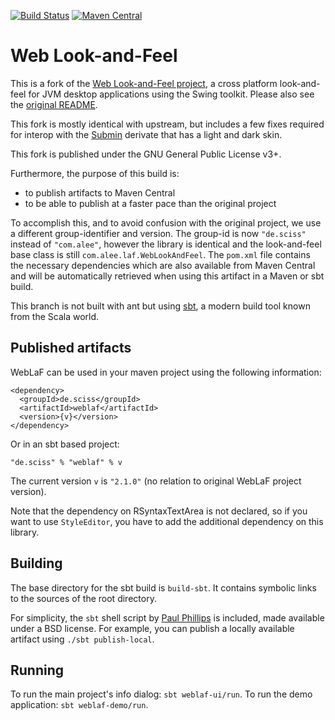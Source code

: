 [![Build Status](https://travis-ci.org/Sciss/weblaf.svg?branch=sbtfied)](https://travis-ci.org/Sciss/weblaf)
[![Maven Central](https://maven-badges.herokuapp.com/maven-central/de.sciss/weblaf/badge.svg)](https://maven-badges.herokuapp.com/maven-central/de.sciss/weblaf)

# Web Look-and-Feel

This is a fork of the [Web Look-and-Feel project](https://github.com/mgarin/weblaf), a cross platform look-and-feel
for JVM desktop applications using the Swing toolkit. Please also see the [original README](README-ORIG.md).

This fork is mostly identical with upstream, but includes a few fixes required for interop with 
the [Submin](https://github.com/Sciss/Submin) derivate that has a light and dark skin.

This fork is published under the GNU General Public License v3+.

Furthermore, the purpose of this build is:

- to publish artifacts to Maven Central
- to be able to publish at a faster pace than the original project

To accomplish this, and to avoid confusion with the original project, we use a different group-identifier and version.
The group-id is now `"de.sciss"` instead of `"com.alee"`, however the library is identical and the look-and-feel base 
class is still `com.alee.laf.WebLookAndFeel`. The `pom.xml` file contains the necessary dependencies which are also 
available from Maven Central and will be automatically retrieved when using this artifact in a Maven or sbt build.

This branch is not built with ant but using [sbt](http://www.scala-sbt.org/), a modern build tool known from the Scala world.

## Published artifacts

WebLaF can be used in your maven project using the following information:

    <dependency>
      <groupId>de.sciss</groupId>
      <artifactId>weblaf</artifactId>
      <version>{v}</version>
    </dependency>

Or in an sbt based project:

    "de.sciss" % "weblaf" % v

The current version `v` is `"2.1.0"` (no relation to original WebLaF project version).

Note that the dependency on RSyntaxTextArea is not declared, so if you want to use `StyleEditor`,
you have to add the additional dependency on this library.

## Building

The base directory for the sbt build is `build-sbt`. It contains symbolic links to the sources of the root directory.

For simplicity, the `sbt` shell script by [Paul Phillips](https://github.com/paulp/sbt-extras) is included, 
made available under a BSD license. For example, you can publish a locally available artifact
using `./sbt publish-local`.

## Running

To run the main project's info dialog: `sbt weblaf-ui/run`. To run the demo application: `sbt weblaf-demo/run`.
